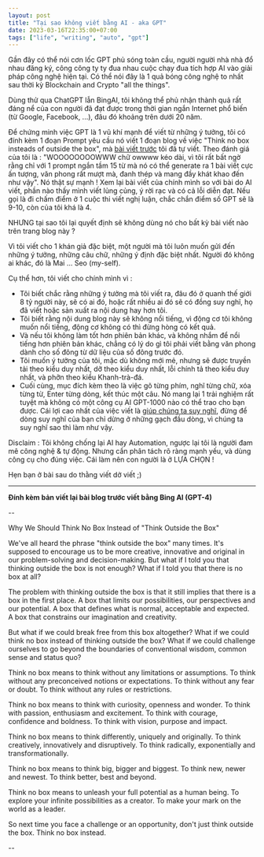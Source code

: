```yaml
---
layout: post
title: "Tại sao không viết bằng AI - aka GPT"
date: 2023-03-16T22:35:00+07:00
tags: ["life", "writing", "auto", "gpt"]
---
```


Gần đây có thể nói cơn lốc GPT phủ sóng toàn cầu, người người nhà nhà đổ nhau đăng ký, công công ty ty đua nhau cuộc chạy đua tích hợp AI vào giải pháp công nghệ hiện tại. Có thể nói đây là 1 quả bóng công nghệ to nhất sau thời kỳ Blockchain and Crypto "all the things".

Dùng thử qua ChatGPT lẫn BingAI, tôi không thể phủ nhận thành quả rất đáng nể của con người đã đạt được trong thời gian ngắn Internet phổ biến (từ Google, Facebook, ...), đâu đó khoảng trên dưới 20 năm.

Để chứng minh việc GPT là 1 vũ khí mạnh để viết từ những ý tưởng, tôi có đính kèm 1 đoạn Prompt yêu cầu nó viết 1 đoạn blog về việc "Think no box insteads of outside the box", mà [bài viết trước](/posts/chang-co-cai-hop-nao-ca/) tôi đã tự viết. Theo đánh giá của tôi là : "WOOOOOOOOWWW chữ owwww kéo dài, vì tôi rất bất ngờ rằng chỉ với 1 prompt ngắn tầm 15 từ mà nó có thể generate ra 1 bài viết cực ấn tượng, văn phong rất mượt mà, đanh thép và mang đầy khát khao đến như vậy". Nó thật sự mạnh ! Xem lại bài viết của chính mình so với bài do AI viết, phần nào thấy mình viết lủng củng, ý rời rạc và có cả lỗi diễn đạt. Nếu gọi là đi chấm điểm ở 1 cuộc thi viết nghị luận, chắc chắn điểm số GPT sẽ là 9-10, còn của tôi khá là 4.

NHƯNG tại sao tôi lại quyết định sẽ không dùng nó cho bất kỳ bài viết nào trên trang blog này ?

Vì tôi viết cho 1 khán giả đặc biệt, một người mà tôi luôn muốn gửi đến những ý tưởng, những câu chữ, những ý định đặc biệt nhất. Người đó không ai khác, đó là Mai ... Seo (my-self).

Cụ thể hơn, tôi viết cho chính mình vì :

- Tôi biết chắc rằng những ý tưởng mà tôi viết ra, đâu đó ở quanh thế giới 8 tỷ người này, sẽ có ai đó, hoặc rất nhiều ai đó sẽ có đồng suy nghĩ, họ đã viết hoặc sản xuất ra nội dung hay hơn tôi.
- Tôi biết rằng nội dung blog này sẽ không nổi tiếng, vì động cơ tôi không muốn nổi tiếng, động cơ không có thì đừng hòng có kết quả.
- Và nếu tôi không làm tốt hơn phiên bản khác, và không nhắm để nổi tiếng hơn phiên bản khác, chẳng có lý do gì tôi phải viết bằng văn phong dành cho số đông từ dữ liệu của số đông trước đó.
- Tôi muốn ý tưởng của tôi, mặc dù không mới mẻ, nhưng sẽ được truyền tải theo kiểu duy nhất, dỡ theo kiểu duy nhất, lỗi chính tả theo kiểu duy nhất, và phỡn theo kiểu Khanh-trà-đá.
- Cuối cùng, mục đích kèm theo là việc gõ từng phím, nghĩ từng chữ, xóa từng từ, Enter từng dòng, kết thúc một câu. Nó mang lại 1 trải nghiệm rất tuyệt mà không có một công cụ AI GPT-1000 nào có thể trao cho bạn được. Cái lợi cao nhất của việc viết là [giúp chúng ta suy nghĩ](https://fs.blog/why-write/), đừng để dòng suy nghĩ của bạn chỉ dừng ở những gạch đầu dòng, vì chúng ta suy nghĩ sao thì làm như vậy.

Disclaim : Tôi không chống lại AI hay Automation, ngược lại tôi là người đam mê công nghệ & tự động. Nhưng cần phân tách rõ ràng mạnh yếu, và dùng công cụ cho đúng việc. Cái làm nên con người là ở LỰA CHỌN !

Hẹn bạn ở bài sau do thằng viết dở viết ;)

-----

**Đính kèm bản viết lại bài blog trước viết bằng Bing AI (GPT-4)**

--

Why We Should Think No Box Instead of "Think Outside the Box"

We've all heard the phrase "think outside the box" many times. It's supposed to encourage us to be more creative, innovative and original in our problem-solving and decision-making. But what if I told you that thinking outside the box is not enough? What if I told you that there is no box at all?

The problem with thinking outside the box is that it still implies that there is a box in the first place. A box that limits our possibilities, our perspectives and our potential. A box that defines what is normal, acceptable and expected. A box that constrains our imagination and creativity.

But what if we could break free from this box altogether? What if we could think no box instead of thinking outside the box? What if we could challenge ourselves to go beyond the boundaries of conventional wisdom, common sense and status quo?

Think no box means to think without any limitations or assumptions. To think without any preconceived notions or expectations. To think without any fear or doubt. To think without any rules or restrictions.

Think no box means to think with curiosity, openness and wonder. To think with passion, enthusiasm and excitement. To think with courage, confidence and boldness. To think with vision, purpose and impact.

Think no box means to think differently, uniquely and originally. To think creatively, innovatively and disruptively. To think radically, exponentially and transformationally.

Think no box means to think big, bigger and biggest. To think new, newer and newest. To think better, best and beyond.

Think no box means to unleash your full potential as a human being. To explore your infinite possibilities as a creator. To make your mark on the world as a leader.

So next time you face a challenge or an opportunity, don't just think outside the box. Think no box instead.

--
